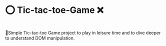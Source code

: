 # ⭕ Tic-tac-toe-Game ❌
<br>
🔗Simple Tic-tac-toe Game project to play in leisure time and to dive deeper to understand DOM manipulation.
